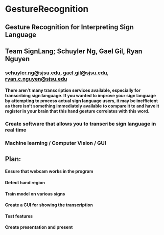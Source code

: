 # GestureRecognition

## Gesture Recognition for Interpreting Sign Language

## Team SignLang; Schuyler Ng, Gael Gil, Ryan Nguyen

### schuyler.ng@sjsu.edu, gael.gil@sjsu.edu, ryan.c.nguyen@sjsu.edu

#### There aren’t many transcription services available, especially for transcribing sign language. If you wanted to improve your sign language by attempting to process actual sign language users, it may be inefficient as there isn’t something immediately available to compare it to and have it register in your brain that this hand gesture correlates with this word.

### Create software that allows you to transcribe sign language in real time

### Machine learning / Computer Vision / GUI

## Plan:

#### Ensure that webcam works in the program

#### Detect hand region

#### Train model on various signs

#### Create a GUI for showing the transcription

#### Test features

#### Create presentation and present
